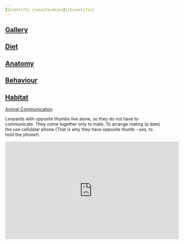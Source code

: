```yaml
---
[Scientific classification](/Scientific)
---
```

[Gallery](/gallery)
---
[Diet](/diet)
---
[Anatomy](/anatomy)
---
[Behaviour](/behaviour)
---
[Habitat](/habitat)
---
[Animal Communication](/communication)

Leopards with opposite thumbs live alone, so they do not have to communicate. They come together only to mate. To arrange mating (a date) the use cellulalar phone (That is why they have opposite thumb - yes, to hold the phone!).
<iframe width="560" height="315" src="https://www.youtube.com/embed/_rYoSn5IJC8" frameborder="0" allow="accelerometer; autoplay; clipboard-write; encrypted-media; gyroscope; picture-in-picture" allowfullscreen></iframe>
